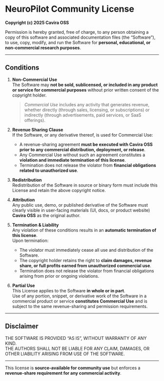 # NeuroPilot Community License

**Copyright (c) 2025 Cavira OSS**

Permission is hereby granted, free of charge, to any person obtaining a copy of this software and associated documentation files (the “Software”), to use, copy, modify, and run the Software for **personal, educational, or non-commercial research purposes**.

---

## Conditions

1. **Non-Commercial Use**  
   The Software may **not be sold, sublicensed, or included in any product or service for commercial purposes** without prior written consent of the copyright holder.  
   > *Commercial Use* includes any activity that generates revenue, whether directly (through sales, licensing, or subscriptions) or indirectly (through advertisements, paid services, or SaaS offerings).

2. **Revenue Sharing Clause**  
   If the Software, or any derivative thereof, is used for Commercial Use:  
   - A revenue-sharing agreement **must be executed with Cavira OSS prior to any commercial distribution, deployment, or release**.  
   - Any Commercial Use without such an agreement constitutes a **violation and immediate termination of this license**.  
   - Termination does not release the violator from **financial obligations related to unauthorized use**.

3. **Redistribution**  
   Redistribution of the Software in source or binary form must include this License and retain the above copyright notice.

4. **Attribution**  
   Any public use, demo, or published derivative of the Software must clearly visible in user-facing materials (UI, docs, or product website) **Cavira OSS** as the original author.

5. **Termination & Liability**  
   Any violation of these conditions results in an **automatic termination of this license**.  
   Upon termination:  
   - The violator must immediately cease all use and distribution of the Software.  
   - The copyright holder retains the right to **claim damages, revenue share, or full profits earned from unauthorized commercial use**.  
   - Termination does not release the violator from financial obligations arising from prior or ongoing violations.

6. **Partial Use**  
   This License applies to the Software **in whole or in part**.  
   Use of any portion, snippet, or derivative work of the Software in a commercial product or service **constitutes Commercial Use** and is subject to the same revenue-sharing and permission requirements.
---

## Disclaimer

THE SOFTWARE IS PROVIDED “AS IS”, WITHOUT WARRANTY OF ANY KIND.  
THE AUTHORS SHALL NOT BE LIABLE FOR ANY CLAIM, DAMAGES, OR OTHER LIABILITY ARISING FROM USE OF THE SOFTWARE.

---

This license is **source-available for community use** but enforces a **revenue-share requirement for any commercial activity**.